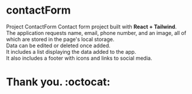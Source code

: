 # contactForm
Project ContactForm
Contact form project built with <b>React + Tailwind</b>.<br>
The application requests name, email, phone number, and an image, all of which are stored in the page's local storage.<br>
Data can be edited or deleted once added.<br>
It includes a list displaying the data added to the app.<br>
It also includes a footer with icons and links to social media.<br>
# Thank you. :octocat:
